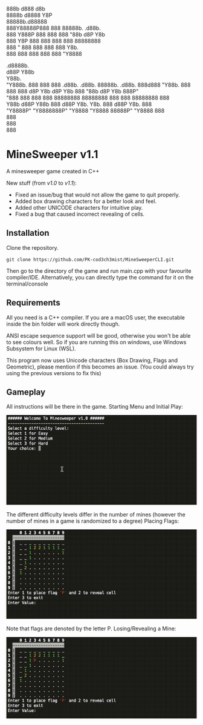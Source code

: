 888b     d888 d8b                                                    
8888b   d8888 Y8P                                                    
88888b.d88888                                                        
888Y88888P888 888 88888b.   .d88b.                                   
888 Y888P 888 888 888 "88b d8P  Y8b                                  
888  Y8P  888 888 888  888 88888888                                  
888   "   888 888 888  888 Y8b.                                      
888       888 888 888  888  "Y8888                                   
                                                                     
                                                                     
                                                                     
 .d8888b.                                                            
d88P  Y88b                                                           
Y88b.                                                                
 "Y888b.   888  888  888  .d88b.   .d88b.  88888b.   .d88b.  888d888 
    "Y88b. 888  888  888 d8P  Y8b d8P  Y8b 888 "88b d8P  Y8b 888P"   
      "888 888  888  888 88888888 88888888 888  888 88888888 888     
Y88b  d88P Y88b 888 d88P Y8b.     Y8b.     888 d88P Y8b.     888     
 "Y8888P"   "Y8888888P"   "Y8888   "Y8888  88888P"   "Y8888  888     
                                           888                       
                                           888                       
                                           888  
# MineSweeper v1.1
A minesweeper game created in C++

New stuff (from *v1.0* to *v1.1*): 
- Fixed an issue/bug that would not allow the game to quit properly.
- Added box drawing characters for a better look and feel.
- Added other UNICODE characters for intuitive play.
- Fixed a bug that caused incorrect revealing of cells.

## Installation
Clone the repository.
```shell
git clone https://github.com/PK-cod3ch3mist/MineSweeperCLI.git
```
Then go to the directory of the game and run main.cpp with your favourite compiler/IDE. Alternatively, you can directly type the command for it on the terminal/console

## Requirements
All you need is a C++ compiler. If you are a macOS user, the executable inside the bin folder will work directly though.

ANSI escape sequence support will be good, otherwise you won't be able to see colours well. So if you are running this on windows, use Windows Subsystem for Linux (WSL).

This program now uses Unicode characters (Box Drawing, Flags and Geometric), please mention if this becomes an issue. (You could always try using the previous versions to fix this) 

## Gameplay
All instructions will be there in the game.
Starting Menu and Initial Play:

![Starting Menu and Initial Play](https://github.com/PK-cod3ch3mist/MineSweeperCLI/blob/main/demogif/GIF1.gif)

The different difficulty levels differ in the number of mines (however the number of mines in a game is randomized to a degree)
Placing Flags: 

![Placing Flags](https://github.com/PK-cod3ch3mist/MineSweeperCLI/blob/main/demogif/GIF2.gif)

Note that flags are denoted by the letter P.
Losing/Revealing a Mine:

![Losing/Revealing Mine](https://github.com/PK-cod3ch3mist/MineSweeperCLI/blob/main/demogif/GIF3.gif)
